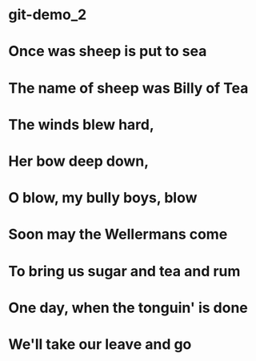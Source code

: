 # git-demo_2
# Once was sheep is put to sea
# The name of sheep was Billy of Tea    
# The winds blew hard, 
# Her bow deep down,
# O blow, my bully boys, blow
# Soon may the Wellermans come
# To bring us sugar and tea and rum


# One day, when the tonguin' is done
# We'll take our leave and go
